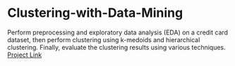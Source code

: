 # Clustering-with-Data-Mining
Perform preprocessing and exploratory data analysis (EDA) on a credit card dataset, then perform clustering using k-medoids and hierarchical clustering. Finally, evaluate the clustering results using various techniques.
[Project Link](https://colab.research.google.com/drive/1q3IXwk3ni_yOFaFEcNfHKzjiaMgQBLSo?usp=sharing)
